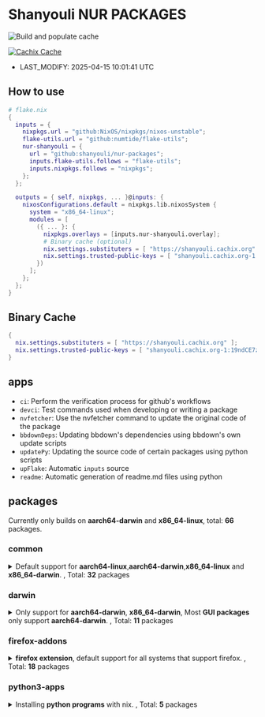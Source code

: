 # Shanyouli NUR PACKAGES

![Build and populate cache](https://github.com/shanyouli/nur-packages/workflows/Build%20and%20populate%20cache/badge.svg)

[![Cachix Cache](https://img.shields.io/badge/cachix-shanyouli-blue.svg)](https://shanyouli.cachix.org)

- LAST_MODIFY: 2025-04-15 10:01:41 UTC


## How to use

```nix
# flake.nix
{
  inputs = {
    nixpkgs.url = "github:NixOS/nixpkgs/nixos-unstable";
    flake-utils.url = "github:numtide/flake-utils";
    nur-shanyouli = {
      url = "github:shanyouli/nur-packages";
      inputs.flake-utils.follows = "flake-utils";
      inputs.nixpkgs.follows = "nixpkgs";
    };
  };

  outputs = { self, nixpkgs, ... }@inputs: {
    nixosConfigurations.default = nixpkgs.lib.nixosSystem {
      system = "x86_64-linux";
      modules = [
        ({ ... }: {
          nixpkgs.overlays = [inputs.nur-shanyouli.overlay];
          # Binary cache (optional)
          nix.settings.substituters = [ "https://shanyouli.cachix.org" ];
          nix.settings.trusted-public-keys = [ "shanyouli.cachix.org-1:19ndCE7zQfn5vIVLbBZk6XG0D7Ago7oRNNgIRV/Oabw=" ];
        })
      ];
    };
  };
}
```


## Binary Cache

```nix
{
  nix.settings.substituters = [ "https://shanyouli.cachix.org" ];
  nix.settings.trusted-public-keys = [ "shanyouli.cachix.org-1:19ndCE7zQfn5vIVLbBZk6XG0D7Ago7oRNNgIRV/Oabw=" ];
}
```


## apps

- `ci`: Perform the verification process for github's workflows
- `devci`: Test commands used when developing or writing a package
- `nvfetcher`: Use the nvfetcher command to update the original code of the package
- `bbdownDeps`: Updating bbdown's dependencies using bbdown's own update scripts
- `updatePy`: Updating the source code of certain packages using python scripts
- `upFlake`: Automatic `inputs` source
- `readme`: Automatic generation of readme.md files using python


## packages

Currently only builds on **aarch64-darwin** and **x86_64-linux**, total: **66** packages.

### common

<details>
<summary>Default support for <b>aarch64-linux</b>,<b>aarch64-darwin</b>,<b>x86_64-linux</b> and <b>x86_64-darwin</b>. , Total: <b>32</b> packages </summary>

|name|broken system|version|description|
|:---|:---|:---|:---|
|[**alist**](https://github.com/alist-org/alist)||3.44.0|A file list/WebDAV program that supports multiple storages, powered by Gin and Solidjs. / 一个支持多存储的文件列表/WebDAV程序，使用 Gin 和 Solidjs|
|[**antifennel**](https://git.sr.ht/~technomancy/antifennel)||2024-09-25|Turn Lua code into Fennel code|
|[**bash-env-json**](https://github.com/tesujimath/bash-env-json)||0.7.0| export of Bash environment as JSON|
|[**bbdown**](https://github.com/nilaoda/BBDown)||9.9-unstable-2025-03-25|Bilibili Downloader. 一款命令行式哔哩哔哩下载器.|
|[**clash2singbox**](https://github.com/xmdhs/clash2singbox)||0.1.4|将 clash.meta 格式的配置文件或链接转换为 sing-box 格式|
|[**deeplx**](https://github.com/OwO-Network/DeepLX)||1.0.7|DeepL Free API (No TOKEN required|
|[**emacs**](https://www.gnu.org/software/emacs/)||30.1|Extensible, customizable GNU text editor|
|[**emacs**](https://www.gnu.org/software/emacs/)||20250414.0|Extensible, customizable GNU text editor|
|[**emacs**](https://www.gnu.org/software/emacs/)||30.1|Extensible, customizable GNU text editor|
|[**fav**](https://github.com/kingwingfly/fav)||0.2.39|Back up your favorite bilibili resources with CLI|
|[**fisher**](https://github.com/jorgebucaran/fisher)||4.4.5|A plugin manager for Fish|
|[**go-musicfox**](https://github.com/go-musicfox/go-musicfox)||4.6.0|go-musicfox是用Go写的又一款网易云音乐命令行客户端|
|[**manix**](https://github.com/kaii-zen/manix/tree/master)||2021-07-28|A fast CLI documentation searcher for Nix|
|[**maple-mono**](https://github.com/subframe7536/Maple-font)||7.0|Open source monospace/Nerd Font |
|[**maple-sc-nf**](https://github.com/subframe7536/Maple-font)||7.0|Open source monospace/Nerd Font |
|[**musicn**](https://github.com/zonemeen/musicn)||1.5.3-beta.0|🎵 一个可播放及下载音乐的 Node.js 命令行工具 |
|[**nh**](https://github.com/viperML/nh)||4.0.0-beta.11-9e9a459|Yet another nix cli helper|
|[**nix-index**](None)|||None|
|[**pragmasevka**](https://github.com/shanyouli/iosevka)||33.2.0|我的自定义 iosvake|
|[**pragmasevka-nerd**](https://github.com/shanyouli/iosevka)||33.2.0|我的自定义 iosvake|
|[**pragmasevka-sans**](https://github.com/shanyouli/iosevka)||33.2.0|我的自定义 iosvake|
|[**pragmasevka-serif**](https://github.com/shanyouli/iosevka)||33.2.0|我的自定义 iosvake|
|[**qbittorrent-enhanced**](https://www.qbittorrent.org)||release-5.0.4.10|Featureful free software BitTorrent client|
|[**qbittorrent-enhanced-nox**](https://www.qbittorrent.org)||release-5.0.4.10|Featureful free software BitTorrent client|
|[**rime-ice**](https://dvel.me/posts/rime-ice/)||unstable-2025-04-06|Rime 配置:雾凇拼音|
|[**rime-wanxiang**](https://github.com/amzxyz/rime_wanxiang_pro)||6.4.4|Rime 配置:万象输入法|
|[**sarasa-term**](https://github.com/laishulu/Sarasa-Term-SC-Nerd)||2.3.1|中英文宽度完美 2:1 字体|
|[**seam**](https://github.com/Borber/seam)||_cli.0.1.39|获取多直播平台的直播源|
|[**singboxp**](https://sing-box.sagernet.org)||2024-08-19|The universal proxy platform|
|[**tmux-fastcopy**](https://github.com/abhinav/tmux-fastcopy/tree/main)||0.14.1|easymotion-style text copying for tmux.|
|[**userChromeJS**](https://github.com/benzBrake/userChrome.js-Loader)||2025-04-04|Firefox scripts |
|[**zpmod**](https://github.com/z-shell/zpmod)||1.1.0|Zsh module transparently and automatically compiles sourced scripts|
</details>

### darwin

<details>
<summary>Only support for <b>aarch64-darwin</b>, <b>x86_64-darwin</b>, Most <b>GUI packages</b> only support <b>aarch64-darwin</b>. , Total: <b>11</b> packages </summary>

|name|broken system|version|description|
|:---|:---|:---|:---|
|[**aerospace**](https://github.com/nikitabobko/AeroSpace)||0.18.2-Beta|AeroSpace is an i3-like tiling window manager for macOS|
|[**borders**](https://github.com/FelixKratz/JankyBorders)||1.7.0|window border system for macOS|
|[**dutis**](https://github.com/tsonglew/dutis)||unstable-2025-02-06|A command-line tool to select default applications, based on duti|
|[**EmacsClient**](None)||29.2|None|
|[**firefox-esr**](http://www.mozilla.com/en-US/firefox/)||128.9.0esr|Mozilla Firefox, free web browser (binary package)|
|[**lporg**](https://github.com/blacktop/lporg)||20.4.32|Organize Your macOS Launchpad Apps|
|[**mkalias**](https://github.com/reckenrode/mkalias)||0.3.2|Simple command-line tool to create Finder aliases|
|[**nowplaying-cli**](https://github.com/kirtan-shah/nowplaying-cli)||1.2.1|macOS command-line utility for retrieving currently playing media|
|[**pngpaste**](https://github.com/jcsalterego/pngpaste)||0.2.3|Paste PNG into files, much like pbpaste does for text. |
|[**switchaudio-osx**](https://github.com/deweller/switchaudio-osx)||1.2.2|Change the audio source for Mac OS X from the command line|
|[**yabai-zsh-completions**](https://github.com/Amar1729/yabai-zsh-completions)||2023-11-13|zsh completions for yabai, the tiling window manager|
</details>

### firefox-addons

<details>
<summary><b>firefox extension</b>, default support for all systems that support firefox. , Total: <b>18</b> packages </summary>

|name|broken system|version|description|
|:---|:---|:---|:---|
|[**auto-tab-discard**](https://webextension.org/listing/tab-discard.html)||0.6.7|Dark Reader Chrome and Firefox extension|
|[**browserpass-ce**](https://github.com/browserpass/browserpass-extension)||3.10.2|Browserpass is a browser extension for Firefox and Chrome to retrieve login details from zx2c4's pass (<a href="https://prod.outgoing.prod.webservices.mozgcp.net/v1/fcd8dcb23434c51a78197a1c25d3e2277aa1bc764c827b4b4726ec5a5657eb64/http%3A//passwordstore.org" rel="nofollow">passwordstore.org</a>) straight from your browser. Tags: passwordstore, password store, password manager, passwordmanager, gpg|
|[**chrome-mask**](https://github.com/denschub/chrome-mask)||5.0.1|Makes Firefox wear a mask to look like Chrome.|
|[**darkreader**](https://darkreader.org/)||4.9.103|Dark Reader Chrome and Firefox extension|
|[**download-with-aria2**](https://github.com/jc3213/download_with_aria2)||4.15.1.3286|Browser extension for aria2c json-rpc |
|[**easy-image-blocker**](https://addons.mozilla.org/en-US/firefox/addon/easy-image-blocker/)||3.1.5|Easy Image Blocker is the Add-on to control the loading of the image.|
|[**immersive-translate**](https://immersivetranslate.com/)||1.15.10|Immersive Dual Web Page Translation Extension |
|[**kiss-translator**](https://github.com/fishjar/kiss-translator)||1.8.11|Simple, open source bilingual translation extension & Greasemonkey script|
|[**noscript**](https://noscript.net/)||12.1.1|NoScript Security Suite|
|[**privacy-pass**](https://github.com/cloudflare/pp-browser-extension)||4.0.2|Client for Privacy Pass protocol providing unlinkable cryptographic tokens|
|[**raindropio**](https://app.raindrop.io/)||6.6.76|All-in-one bookmark manager|
|[**sidebery**](https://github.com/mbnuqw/sidebery)||5.3.3|Firefox extension for managing tabs and bookmarks in sidebar|
|[**styl-us**](https://add0n.com/stylus.html)||2.3.14|Stylus - Userstyles Manager|
|[**surfingkeys_ff**](https://github.com/brookhong/Surfingkeys)||1.17.5|Map your keys for web surfing, expand your browser with javascript and keyboard. |
|[**ublock-origin**](https://github.com/gorhill/uBlock)||1.63.2|uBlock Origin - An efficient blocker for Chromium and Firefox. Fast and lean. |
|[**user-agent-string-switcher**](https://add0n.com/useragent-switcher.html)||0.5.0|User-Agent Switcher and Manager|
|[**violentmonkey**](https://violentmonkey.github.io)||2.31.0|An open source userscript manager.|
|[**zeroomega**](https://github.com/zero-peak/ZeroOmega)||3.3.23| Manage and switch between multiple proxies quickly & easily.|
</details>

### python3-apps

<details>
<summary>Installing <b>python programs</b> with nix. , Total: <b>5</b> packages </summary>

|name|broken system|version|description|
|:---|:---|:---|:---|
|[**about-time**](None)||4.2.1|None|
|[**alive-progress**](None)||3.2.0|None|
|[**musicdl**](https://github.com/CharlesPikachu/musicdl)||2023-02-22|A lightweight music downloader written in pure python.|
|[**sd**](None)||2025-03-20|My system command line|
|[**websocket-bridge-python**](None)||0.0.2|None|
</details>

